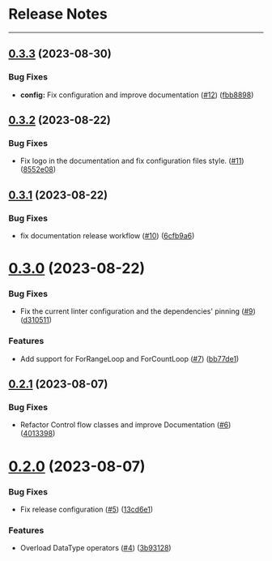 # Release Notes
---

## [0.3.3](https://github.com/arxlang/astx/compare/0.3.2...0.3.3) (2023-08-30)


### Bug Fixes

* **config:** Fix configuration and improve documentation ([#12](https://github.com/arxlang/astx/issues/12)) ([fbb8898](https://github.com/arxlang/astx/commit/fbb88984c1f208177eefd0c3d45fbab1cae012d9))

## [0.3.2](https://github.com/arxlang/astx/compare/0.3.1...0.3.2) (2023-08-22)


### Bug Fixes

* Fix logo in the documentation and fix configuration files style. ([#11](https://github.com/arxlang/astx/issues/11)) ([8552e08](https://github.com/arxlang/astx/commit/8552e08d5f2c3528dac9bc735caa8abf8f1d1ca4))

## [0.3.1](https://github.com/arxlang/astx/compare/0.3.0...0.3.1) (2023-08-22)


### Bug Fixes

* fix documentation release workflow ([#10](https://github.com/arxlang/astx/issues/10)) ([6cfb9a6](https://github.com/arxlang/astx/commit/6cfb9a663c63e80a2d8bb251439f1b32b516de42))

# [0.3.0](https://github.com/arxlang/astx/compare/0.2.1...0.3.0) (2023-08-22)


### Bug Fixes

* Fix the current linter configuration and the dependencies' pinning ([#9](https://github.com/arxlang/astx/issues/9)) ([d310511](https://github.com/arxlang/astx/commit/d3105113250cd866c3b679710d5fb1f106a0d597))


### Features

* Add support for ForRangeLoop and ForCountLoop ([#7](https://github.com/arxlang/astx/issues/7)) ([bb77de1](https://github.com/arxlang/astx/commit/bb77de1faa283e0b2aa49e84615050b59c56ab09))

## [0.2.1](https://github.com/arxlang/astx/compare/0.2.0...0.2.1) (2023-08-07)


### Bug Fixes

* Refactor Control flow classes and improve Documentation ([#6](https://github.com/arxlang/astx/issues/6)) ([4013398](https://github.com/arxlang/astx/commit/40133989f7af3cfdf6ced941d0c59184866ee850))

# [0.2.0](https://github.com/arxlang/astx/compare/0.1.1...0.2.0) (2023-08-07)


### Bug Fixes

* Fix release configuration ([#5](https://github.com/arxlang/astx/issues/5)) ([13cd6e1](https://github.com/arxlang/astx/commit/13cd6e126c6edec9f6bf935891cb7271fdafb2c3))


### Features

* Overload DataType operators ([#4](https://github.com/arxlang/astx/issues/4)) ([3b93128](https://github.com/arxlang/astx/commit/3b93128cbe42390680152de96b161f483ecef891))
